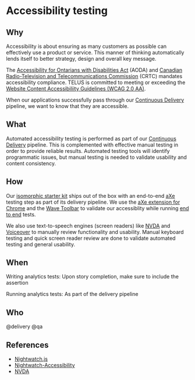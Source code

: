 # Accessibility testing

## Why

Accessibility is about ensuring as many customers as possible can effectively use a product or service. This manner of thinking automatically lends itself to better strategy, design and overall key message.

The [Accessibility for Ontarians with Disabilities Act](http://www.aoda.ca/) (AODA) and [Canadian Radio-Television and Telecommunications Commission](http://www.crtc.gc.ca/eng/home-accueil.htm) (CRTC) mandates accessibility compliance. TELUS is committed to meeting or exceeding the [Website Content Accessibiliity Guidelines (WCAG 2.0 AA)](https://www.w3.org/WAI/WCAG20/quickref/).

When our applications successfully pass through our [Continuous Delivery](/process/continuous-delivery.md) pipeline, we want to know that they are accessible.

## What

Automated accessibility testing is performed as part of our [Continuous Delivery](/process/continuous-delivery.md) pipeline. This is complemented with effective manual testing in order to provide reliable results. Automated testing tools will identify programmatic issues, but manual testing is needed to validate usability and content consistency.

## How

Our [isomorphic starter kit](/development/starter-kits.md) ships out of the box with an end-to-end [aXe](https://axe-core.org/) testing step as part of its delivery pipeline. We use the [aXe extension for Chrome](https://chrome.google.com/webstore/detail/axe/lhdoppojpmngadmnindnejefpokejbdd) and the [Wave Toolbar](http://wave.webaim.org/extension/) to validate our accessiblity while running [end to end](e2e.md) tests.

We also use text-to-speech engines (screen readers) like [NVDA](https://www.nvaccess.org/) and [Voiceover](https://www.apple.com/ca/accessibility/iphone/vision/) to manually review functionality and usability. Manual keyboard testing and quick screen reader review are done to validate automated testing and general usability.

## When

Writing analytics tests: Upon story completion, make sure to include the assertion

Running analytics tests: As part of the delivery pipeline

## Who

@delivery
@qa

## References

-   [Nightwatch.js](http://nightwatchjs.org/)
-   [Nightwatch-Accessibility](https://github.com/ahmadnassri/nightwatch-accessibility)
-   [NVDA](https://www.nvaccess.org/)
